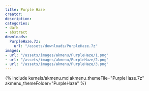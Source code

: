 ```yaml
---
title: Purple Haze
creator: 
description: 
categories:
- dark
- abstract
downloads:
  PurpleHaze.7z:
    url: "/assets/downloads/PurpleHaze.7z"
images:
- url: "/assets/images/akmenu/PurpleHaze/1.png"
- url: "/assets/images/akmenu/PurpleHaze/2.png"
- url: "/assets/images/akmenu/PurpleHaze/3.png"
---
```


{% include kernels/akmenu.md akmenu_themeFile="PurpleHaze.7z" akmenu_themeFolder="PurpleHaze" %}
